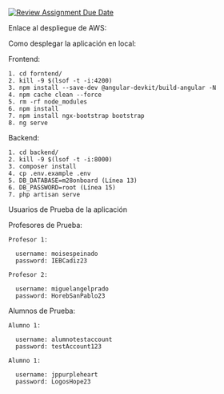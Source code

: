 [![Review Assignment Due Date](https://classroom.github.com/assets/deadline-readme-button-24ddc0f5d75046c5622901739e7c5dd533143b0c8e959d652212380cedb1ea36.svg)](https://classroom.github.com/a/fE1utJVw)

Enlace al despliegue de AWS:

Como desplegar la aplicación en local:

  Frontend:
  
    1. cd forntend/
    2. kill -9 $(lsof -t -i:4200)
    3. npm install --save-dev @angular-devkit/build-angular -N
    4. npm cache clean --force
    5. rm -rf node_modules
    6. npm install
    7. npm install ngx-bootstrap bootstrap
    8. ng serve
  
  Backend:
    
    1. cd backend/
    2. kill -9 $(lsof -t -i:8000)
    3. composer install
    4. cp .env.example .env
    5. DB_DATABASE=m28onboard (Línea 13)
    6. DB_PASSWORD=root (Línea 15)
    7. php artisan serve


Usuarios de Prueba de la aplicación

  Profesores de Prueba:
  
    Profesor 1:
    
      username: moisespeinado
      password: IEBCadiz23
    
    Profesor 2:
      
      username: miguelangelprado
      password: HorebSanPablo23
  
  Alumnos de Prueba:
    
    Alumno 1:
      
      username: alumnotestaccount
      password: testAccount123
    
    Alumno 1:
      
      username: jppurpleheart
      password: LogosHope23
